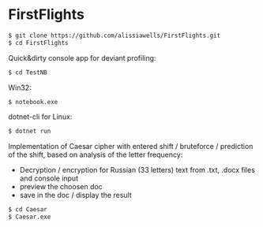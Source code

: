 # FirstFlights

```sh
$ git clone https://github.com/alissiawells/FirstFlights.git
$ cd FirstFlights
```

Quick&dirty console app for deviant profiling:
```sh
$ cd TestNB
```
Win32:
```sh
$ notebook.exe
```
dotnet-cli for Linux:
```sh
$ dotnet run
```
Implementation of Caesar cipher with entered shift / bruteforce / prediction of the shift, based on analysis of the letter frequency:
* Decryption / encryption for Russian (33 letters) text from .txt, .docx files and console input
* preview the choosen doc
* save in the doc / display the result
```sh
$ cd Caesar
$ Caesar.exe
```

